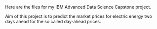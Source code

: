 Here are the files for my IBM Advanced Data Science Capstone project.

Aim of this project is to predict the market prices for electric energy two days ahead for the so called day-ahead prices.
